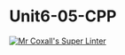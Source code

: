 # Unit6-05-CPP

[![Mr Coxall's Super Linter](https://github.com/ICS3U-Programming-ChristopherD/Unit6-05-CPP/workflows/Mr%20Coxall's%20Super%20Linter/badge.svg)](https://github.com/ICS3U-Programming-ChristopherD/Unit6-05-CPP/actions/)
